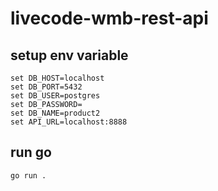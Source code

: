 # livecode-wmb-rest-api

## setup env variable
```
set DB_HOST=localhost
set DB_PORT=5432
set DB_USER=postgres
set DB_PASSWORD=
set DB_NAME=product2
set API_URL=localhost:8888
```

## run go
```
go run .
```
